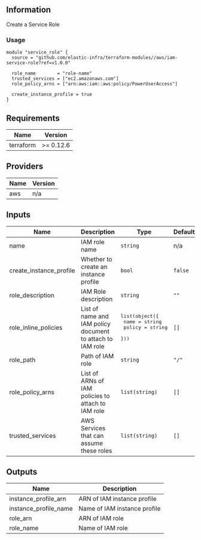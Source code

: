 <!-- BEGINNING OF PRE-COMMIT-TERRAFORM DOCS HOOK -->
## Information

Create a Service Role

### Usage

```hcl
module "service_role" {
  source = "github.com/elastic-infra/terraform-modules//aws/iam-service-role?ref=v1.0.0"

  role_name        = "role-name"
  trusted_services = ["ec2.amazonaws.com"]
  role_policy_arns = ["arn:aws:iam::aws:policy/PowerUserAccess"]

  create_instance_profile = true
}
```

## Requirements

| Name | Version |
|------|---------|
| terraform | >= 0.12.6 |

## Providers

| Name | Version |
|------|---------|
| aws | n/a |

## Inputs

| Name | Description | Type | Default | Required |
|------|-------------|------|---------|:--------:|
| name | IAM role name | `string` | n/a | yes |
| create\_instance\_profile | Whether to create an instance profile | `bool` | `false` | no |
| role\_description | IAM Role description | `string` | `""` | no |
| role\_inline\_policies | List of name and IAM policy document to attach to IAM role | <pre>list(object({<br>    name   = string<br>    policy = string<br>  }))</pre> | `[]` | no |
| role\_path | Path of IAM role | `string` | `"/"` | no |
| role\_policy\_arns | List of ARNs of IAM policies to attach to IAM role | `list(string)` | `[]` | no |
| trusted\_services | AWS Services that can assume these roles | `list(string)` | `[]` | no |

## Outputs

| Name | Description |
|------|-------------|
| instance\_profile\_arn | ARN of IAM instance profile |
| instance\_profile\_name | Name of IAM instance profile |
| role\_arn | ARN of IAM role |
| role\_name | Name of IAM role |

<!-- END OF PRE-COMMIT-TERRAFORM DOCS HOOK -->
